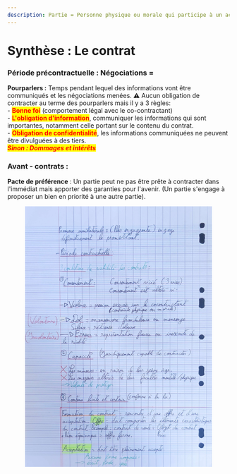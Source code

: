 ```yaml
---
description: Partie = Personne physique ou morale qui participe à un acte juridique.
---
```


# Synthèse : Le contrat

### **Période précontractuelle :** Négociations =

**Pourparlers :** Temps pendant lequel des informations vont être communiqués et les négociations menées. ⚠️ Aucun obligation de contracter au terme des pourparlers mais il y a 3 règles: \
\- <mark style="color:red;">**Bonne foi**</mark> (comportement légal avec le co-contractant)\
\- <mark style="color:red;">**L'obligation d'information**</mark>, communiquer les informations qui sont importantes, notamment celle portant sur le contenu du contrat.\
\- <mark style="color:red;">**Obligation de confidentialité**</mark>, les informations communiquées ne peuvent être divulguées à des tiers.\
_<mark style="color:red;">**Sinon : Dommages et intérêts**</mark>_

### **Avant - contrats :**

**Pacte de préférence** : Un partie peut ne pas être prête à contracter dans l'immédiat mais apporter des garanties pour l'avenir. (Un partie s'engage à proposer un bien en priorité à une autre partie).

<figure><img src="../../../.gitbook/assets/IMG_20221008_152126.jpg" alt=""><figcaption></figcaption></figure>
